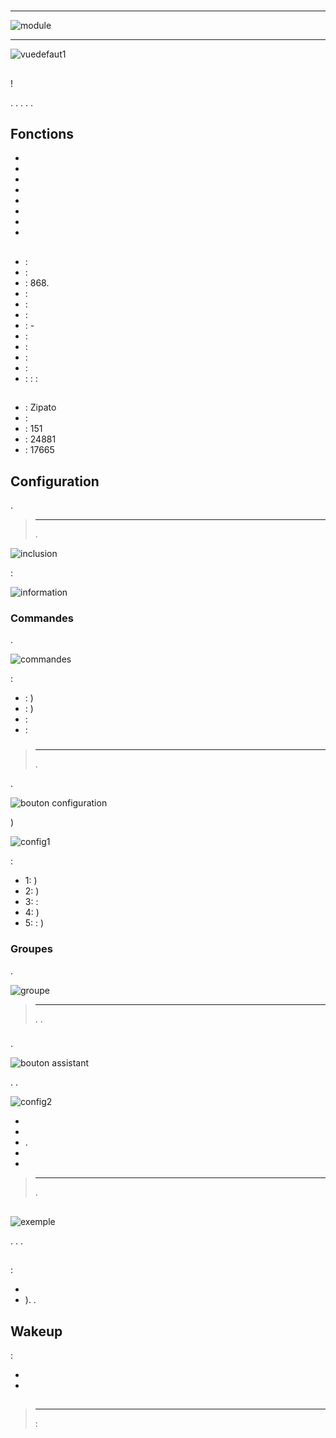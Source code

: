# 

****

![module](images/zipato.minikeypad/module.jpg)

****

![vuedefaut1](images/zipato.minikeypad/vuedefaut1.jpg)

## 

 !

. . . . .

## Fonctions

-   
-   
-   
-   
-   
-   
-   
-   

## 

-    : 
-    : 
-    : 868.
-    : 
-    : 
-    : 
-    : -
-    : 
-    : 
-    : 
-    : 
-    :  :  : 

## 

-    : Zipato
-    : 
-    : 151
-    : 24881
-    : 17665

## Configuration

 [](https://doc.jeedom.com/en_US/plugins/automation%20protocol/openzwave/).

> ****
>
> .

![inclusion](images/zipato.minikeypad//inclusion.jpg)

 :

![information](images/zipato.minikeypad/information.jpg)

### Commandes

.

![commandes](images/zipato.minikeypad/commandes.jpg)

 :

-    : )
-    : )
-    : 
-    : 

### 

> ****
>
> .

.

![bouton configuration](images/plugin/bouton_configuration.jpg)

)

![config1](images/zipato.minikeypad/config1.jpg)

 :

-   1: )
-   2: )
-   3:  : 
-   4: )
-   5:  : )

### Groupes

.

![groupe](images/zipato.minikeypad/groupe.jpg)

> ****
>
> . .

### 

.

![bouton assistant](images/plugin/bouton_assistant.jpg)

. .

![config2](images/zipato.minikeypad/config2.jpg)

-   
-   
-   .
-   
-   

> ****
>
> .

## 

![exemple](images/zipato.minikeypad/exemple.jpg)

. . .

## 

### 

 :

-   
-   ). .

## Wakeup

 :

-   
-   

## 

> ****
>
>  : 
